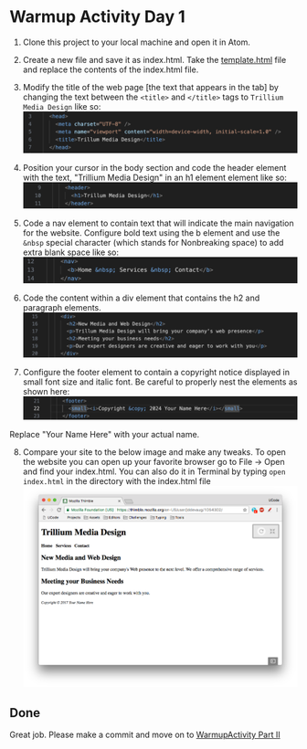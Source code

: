# Warmup Activity Day 1

1. Clone this project to your local machine and open it in Atom.

2. Create a new file and save it as index.html. Take the [template.html](./template.html) file and replace the contents of the index.html file.

3. Modify the title of the web page [the text that appears in the tab] by changing the text between the `<title>` and `</title>` tags to `Trillium Media Design` like so:<br>
   ![Title](images/title.png)

4. Position your cursor in the body section and code the header element with the text, "Trillium Media Design" in an h1 element element like so: <br>
   ![Header](images/header.png)

5. Code a nav element to contain text that will indicate the main navigation for the website. Configure bold text using the b element and use the `&nbsp` special character (which stands for Nonbreaking space) to add extra blank space like so: <br>
   ![Nav Bar](images/nav.png)

6. Code the content within a div element that contains the h2 and paragraph elements.<br>
   ![Content](images/content.png)

7. Configure the footer element to contain a copyright notice displayed in small font size and italic font. Be careful to properly nest the elements as shown here:<br>
   ![Footer](images/footer.png)

Replace "Your Name Here" with your actual name.

8. Compare your site to the below image and make any tweaks. To open the website you can open up your favorite browser go to File -> Open and find your index.html. You can also do it in Terminal by typing `open index.html` in the directory with the index.html file
   ![Trillium Initial](images/trilliumInitial.png)

## Done

Great job. Please make a commit and move on to [WarmupActivity Part II](../warmupActivityPartII)
